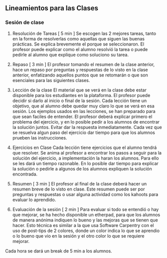 ## Lineamientos para las Clases

### Sesión de clase

1. Resolución de Tareas [ 5 min ]
   Se escogen las 2 mejores tareas, tanto en la forma de resolverlas como aquellas que siguen las buenas prácticas. Se explica brevemente el porque se seleccionaron. El profesor puede explicar como el alumno resolvió la tarea o puede pedirle al alumno que explique como soluciono su tarea.
   
2. Repaso [ 3 min ]
   El profesor tomando el resumen de la clase anterior, hace un repaso por preguntas y respuestas de lo visto en la clase anterior, enfatizando aquellos puntos que se retomarán o que son esenciales para las siguientes clases.
   
3. Lección de la clase
    El material que se verá en la clase debe estar disponible para los estudiantes en la plataforma. El profesor puede decidir si darlo al inicio o final de la sesión. Cada lección tiene un objetivo, que al alumno debe quedar muy claro lo que se verá en esa sesión.
    Los ejemplos usados en las lecciones, se han preparado para que sean faciles de entender. El profesor deberá explicar primero el problema del ejercicio, y en lo posible pedir a los alumnos de encontrar la solución juntos. Evitar dar la respuesta inmediatamente. Cada vez que se resuelva algun paso del ejercicio dar tiempo para que los alumnos prueben las instrucciones.
    
4. Ejercicios en Clase
   Cada lección tiene ejercicios que el alumno tendrá que resolver. Se anima al profesor a encontrar los pasos a seguir para la solución del ejercicio, a implementación la haran los alumnos. Para ello se les dará un tiempo razonable. En lo posible dar tiempo para explicar la solución o pedirle a algunos de los alumnos expliquen la solución encontrada.
   
5. Resumen [ 3 min ]
   El profesor al final de la clase deberá hacer un resumen breve de lo visto en clase. Este resumen puede ser por preguntas y respuestas o usar alguna actividad como los kahoots para evaluar lo aprendido.
   
6. Evaluación de la sesión [ 2 min ]
   Para evaluar si todo se entendió o hay que mejorar, se ha hecho disponible un etherpad, para que los alumnos de manera anónima indiquen lo bueno y las mejoras que se tienen que hacer. Esto técnica es similar a la que usa Software Carpentry con el uso de post-tips de 2 colores, donde un color indica lo que se aprendio o lo bueno que vio en la sesión y el otro color lo que se requiere mejorar.
   

Cada hora se dará un break de 5 min a los alumnos.

